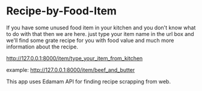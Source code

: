 # Recipe-by-Food-Item
 
If you have some unused food item in your kitchen and you don't know what to do with that then we are here. just type your item name in the url box and we'll find some grate recipe for you with food value and much more information about the recipe.

http://127.0.0.1:8000/item/type_your_item_from_kitchen

example: http://127.0.0.1:8000/item/beef_and_butter

This app uses Edamam API for finding recipe scrapping from web.

